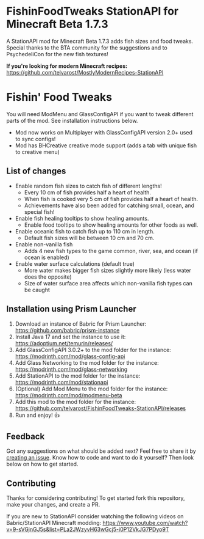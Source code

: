 # FishinFoodTweaks StationAPI for Minecraft Beta 1.7.3

A StationAPI mod for Minecraft Beta 1.7.3 adds fish sizes and food tweaks. Special thanks to the BTA community for the suggestions and to PsychedeliCon for the new fish textures!

**If you're looking for modern Minecraft recipes:** https://github.com/telvarost/MostlyModernRecipes-StationAPI

# Fishin' Food Tweaks

You will need ModMenu and GlassConfigAPI if you want to tweak different parts of the mod. See installation instructions below.
* Mod now works on Multiplayer with GlassConfigAPI version 2.0+ used to sync configs!
* Mod has BHCreative creative mode support (adds a tab with unique fish to creative menu)

## List of changes

* Enable random fish sizes to catch fish of different lengths!
  * Every 10 cm of fish provides half a heart of health.
  * When fish is cooked very 5 cm of fish provides half a heart of health.
  * Achievements have also been added for catching small, ocean, and special fish!
* Enable fish healing tooltips to show healing amounts.
  * Enable food tooltips to show healing amounts for other foods as well.
* Enable oceanic fish to catch fish up to 110 cm in length.
  * Default fish sizes will be between 10 cm and 70 cm.
* Enable non-vanilla fish
  * Adds 4 new fish types to the game common, river, sea, and ocean (if ocean is enabled)
* Enable water surface calculations (default true)
  * More water makes bigger fish sizes slightly more likely (less water does the opposite)
  * Size of water surface area affects which non-vanilla fish types can be caught

## Installation using Prism Launcher

1. Download an instance of Babric for Prism Launcher: https://github.com/babric/prism-instance
2. Install Java 17 and set the instance to use it: https://adoptium.net/temurin/releases/
3. Add GlassConfigAPI 3.0.2+ to the mod folder for the instance: https://modrinth.com/mod/glass-config-api
4. Add Glass Networking to the mod folder for the instance: https://modrinth.com/mod/glass-networking
5. Add StationAPI to the mod folder for the instance: https://modrinth.com/mod/stationapi
6. (Optional) Add Mod Menu to the mod folder for the instance: https://modrinth.com/mod/modmenu-beta
7. Add this mod to the mod folder for the instance: https://github.com/telvarost/FishinFoodTweaks-StationAPI/releases
8. Run and enjoy! 👍

## Feedback

Got any suggestions on what should be added next? Feel free to share it by [creating an issue](https://github.com/telvarost/FishinFoodTweaks-StationAPI/issues/new). Know how to code and want to do it yourself? Then look below on how to get started.

## Contributing

Thanks for considering contributing! To get started fork this repository, make your changes, and create a PR. 

If you are new to StationAPI consider watching the following videos on Babric/StationAPI Minecraft modding: https://www.youtube.com/watch?v=9-sVGjnGJ5s&list=PLa2JWzyvH63wGcj5-i0P12VkJG7PDyo9T
